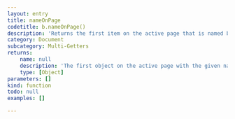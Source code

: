 ```yaml
---
layout: entry
title: nameOnPage
codetitle: b.nameOnPage()
description: 'Returns the first item on the active page that is named by the given name in the Layers pane (Window -> Layer).'
category: Document
subcategory: Multi-Getters
returns:
    name: null
    description: 'The first object on the active page with the given name.'
    type: [Object]
parameters: []
kind: function
todo: null
examples: []

---
```

